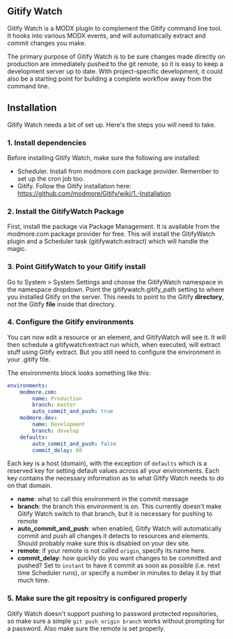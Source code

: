 ## Gitify Watch

Gitify Watch is a MODX plugin to complement the Gitify command line tool. It hooks into various MODX events,
and will automatically extract and commit changes you make. 

The primary purpose of Gitify Watch is to be sure changes made directly on production are immediately pushed to the git
remote, so it is easy to keep a development server up to date. With project-specific development, it could also be a
starting point for building a complete workflow away from the command line. 

## Installation

Gitify Watch needs a bit of set up. Here's the steps you will need to take.

### 1. Install dependencies

Before installing Gitify Watch, make sure the following are installed:

- Scheduler. Install from modmore.com package provider. Remember to set up the cron job too.
- Gitify. Follow the Gitify installation here: https://github.com/modmore/Gitify/wiki/1.-Installation

### 2. Install the GitifyWatch Package

First, install the package via Package Management. It is available from the modmore.com package provider for free.
This will install the GitifyWatch plugin and a Scheduler task (gitifywatch:extract) which will handle the magic. 

### 3. Point GitifyWatch to your Gitify install

Go to System > System Settings and choose the GitifyWatch namespace in the namespace dropdown.
Point the gitifywatch.gitify_path setting to where you installed Gitify on the server. 
This needs to point to the Gitify **directory**, not the Gitify **file** inside that directory.

### 4. Configure the Gitify environments

You can now edit a resource or an element, and GitifyWatch will see it. It will then schedule a gitifywatch:extract run which, when executed,
will extract stuff using Gitify extract. But you still need to configure the environment in your .gitify file. 

The environments block looks something like this:

```` yaml
environments:
    modmore.com:
        name: Production
        branch: master
        auto_commit_and_push: true
    modmore.dev:
        name: Development
        branch: develop
    defaults:
        auto_commit_and_push: false
        commit_delay: 60
````

Each key is a host (domain), with the exception of `defaults` which is a reserved key for setting default values across all your environments. Each key contains the necessary information as to what Gitify Watch needs to do on that domain.

 * **name**: what to call this environment in the commit message
 * **branch**: the branch this environment is on. This currently doesn't make Gitify Watch switch to that branch, but it is necessary for pushing to remote
 * **auto_commit_and_push**: when enabled, Gitify Watch will automatically commit and push all changes it detects to resources and elements. Should probably make sure this is disabled on your dev site. 
 * **remote**: if your remote is not called `origin`, specify its name here.
 * **commit_delay**: how quickly do you want changes to be committed and pushed? Set to `instant` to have it commit as soon as possible (i.e. next time Scheduler runs), or specify a number in minutes to delay it by that much time. 
 
### 5. Make sure the git repositry is configured properly
Gitify Watch doesn't support pushing to password protected repositories, so make sure a simple `git push origin branch` works without prompting for a password. Also make sure the remote is set properly. 


